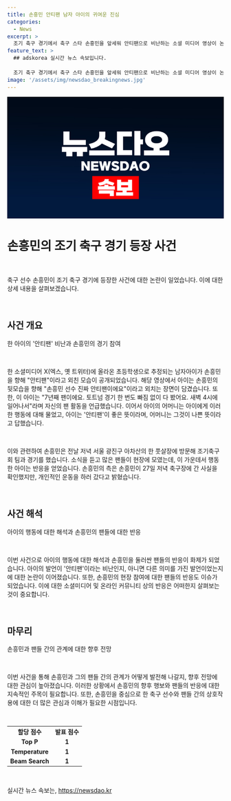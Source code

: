 ```yaml
---
title: 손흥민 안티팬 남자 아이의 귀여운 진심
categories:
  - News
excerpt: >
  조기 축구 경기에서 축구 스타 손흥민을 앞세워 안티팬으로 비난하는 소셜 미디어 영상이 논란을 빚고 있다. 영상에는 손흥민을 추적하며 안티팬이라고 외치는 어린 남자아이의 목소리가 담겨있다. 이에 손흥민의 팬으로 보이는 아이의 어머니는 웃으며 아이를 달래고 있다. 또한, 손흥민은 이날 조기 축구 경기에 참여하며 팬들의 열렬한 지지를 받았다. 손흥민 측은 이에 대해 별다른 입장을 내지 않았지만, 손흥민은 풋살장에서 팬들과의 접촉을 통해 소속팀에 대한 애정을 피력했다.
feature_text: >
  ## adskorea 실시간 뉴스 속보입니다.

  조기 축구 경기에서 축구 스타 손흥민을 앞세워 안티팬으로 비난하는 소셜 미디어 영상이 논란을 빚고 있다. 영상에는 손흥민을 추적하며 안티팬이라고 외치는 어린 남자아이의 목소리가 담겨있다. 이에 손흥민의 팬으로 보이는 아이의 어머니는 웃으며 아이를 달래고 있다. 또한, 손흥민은 이날 조기 축구 경기에 참여하며 팬들의 열렬한 지지를 받았다. 손흥민 측은 이에 대해 별다른 입장을 내지 않았지만, 손흥민은 풋살장에서 팬들과의 접촉을 통해 소속팀에 대한 애정을 피력했다.
image: '/assets/img/newsdao_breakingnews.jpg'
---
```


<p><img src="/assets/img/newsdao_breakingnews.jpg" alt="adskorea 속보" /></p>

<h1 data-ke-size="size26"><b>손흥민</b>의 조기 축구 경기 등장 사건</h1>

<p data-ke-size="size16">&nbsp;</p>

<p>축구 선수 손흥민이 조기 축구 경기에 등장한 사건에 대한 논란이 일었습니다. 이에 대한 상세 내용을 살펴보겠습니다.</p>

<p data-ke-size="size16">&nbsp;</p>

<h2 data-ke-size="size26">사건 개요</h2>

<p data-ke-size="size16">한 아이의 '안티팬' 비난과 손흥민의 경기 참여</p>

<p data-ke-size="size16">&nbsp;</p>

<p>한 소셜미디어 X(엑스, 옛 트위터)에 올라온 초등학생으로 추정되는 남자아이가 손흥민을 향해 "안티팬"이라고 외친 모습이 공개되었습니다. 해당 영상에서 아이는 손흥민의 뒷모습을 향해 "손흥민 선수 진짜 안티팬이에요"이라고 외치는 장면이 담겼습니다. 또한, 이 아이는 "7년째 팬이에요. 토트넘 경기 한 번도 빠짐 없이 다 봤어요. 새벽 4시에 일어나서"라며 자신의 팬 활동을 언급했습니다. 이어서 아이의 어머니는 아이에게 이러한 행동에 대해 물었고, 아이는 '안티팬'이 좋은 뜻이라며, 어머니는 그것이 나쁜 뜻이라고 답했습니다.</p></p>

<p data-ke-size="size16">&nbsp;</p>

<p>이와 관련하여 손흥민은 전날 저녁 서울 광진구 아차산의 한 풋살장에 방문해 조기축구회 팀과 경기를 했습니다. 소식을 듣고 많은 팬들이 현장에 모였는데, 이 가운데서 행동한 아이는 반응을 얻었습니다. 손흥민의 측은 손흥민이 27일 저녁 축구장에 간 사실을 확인했지만, 개인적인 운동을 하러 갔다고 밝혔습니다.</p></p>

<p data-ke-size="size16">&nbsp;</p>

<h2 data-ke-size="size26">사건 해석</h2>

<p data-ke-size="size16">아이의 행동에 대한 해석과 손흥민의 팬들에 대한 반응</p>

<p data-ke-size="size16">&nbsp;</p>

<p>이번 사건으로 아이의 행동에 대한 해석과 손흥민을 둘러싼 팬들의 반응이 화제가 되었습니다. 아이의 발언이 '안티팬'이라는 비난인지, 아니면 다른 의미를 가진 발언이었는지에 대한 논란이 이어졌습니다. 또한, 손흥민의 현장 참여에 대한 팬들의 반응도 이슈가 되었습니다. 이에 대한 소셜미디어 및 온라인 커뮤니티 상의 반응은 어떠한지 살펴보는 것이 중요합니다.</p></p>

<p data-ke-size="size16">&nbsp;</p>

<h2 data-ke-size="size26">마무리</h2>

<p data-ke-size="size16">손흥민과 팬들 간의 관계에 대한 향후 전망</p>

<p data-ke-size="size16">&nbsp;</p>

<p>이번 사건을 통해 손흥민과 그의 팬들 간의 관계가 어떻게 발전해 나갈지, 향후 전망에 대한 관심이 높아졌습니다. 이러한 상황에서 손흥민의 향후 행보와 팬들의 반응에 대한 지속적인 주목이 필요합니다. 또한, 손흥민을 중심으로 한 축구 선수와 팬들 간의 상호작용에 대한 더 많은 관심과 이해가 필요한 시점입니다.</p></p>

<p data-ke-size="size16">&nbsp;</p>

<table>
<tbody>
<tr>
<td style="text-align: center;"><b>할당 점수</b></td>
<td style="text-align: center;"><b>발표 점수</b></td>
</tr>
<tr>
<td style="text-align: center; height: 17px;"><b>Top P</b></td>
<td style="text-align: center; height: 17px;"><b>1</b></td>
</tr>
<tr>
<td style="text-align: center; height: 17px;"><b>Temperature</b></td>
<td style="text-align: center; height: 17px;"><b>1</b></td>
</tr>
<tr>
<td style="text-align: center; height: 17px;"><b>Beam Search</b></td>
<td style="text-align: center; height: 17px;"><b>1</b></td>
</tr>
</tbody>
</table>

<p data-ke-size="size16">&nbsp;</p>
실시간 뉴스 속보는, <a href="https://newsdao.kr" rel="dofollow">https://newsdao.kr</a>


